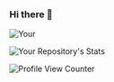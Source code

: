 ### Hi there 👋
![Your](https://github-readme-stats.vercel.app/api?username=AndresHelloWorld&show_icons=true)


![Your Repository's Stats](https://github-readme-stats.vercel.app/api/top-langs/?username=AndresHelloWorld&theme=blue-green)


![Profile View Counter](https://komarev.com/ghpvc/?username=AndresHelloWorld)

